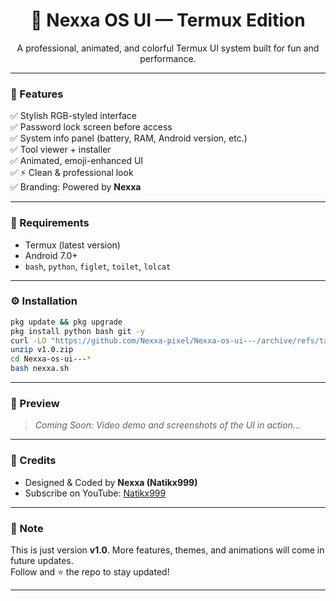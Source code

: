 <h1 align="center">🌈 Nexxa OS UI — Termux Edition</h1>

<p align="center">
  A professional, animated, and colorful Termux UI system built for fun and performance.
</p>

---

### 📲 Features

✅ Stylish RGB-styled interface  
✅ Password lock screen before access  
✅ System info panel (battery, RAM, Android version, etc.)  
✅ Tool viewer + installer  
✅ Animated, emoji-enhanced UI  
✅ ⚡ Clean & professional look  
✅ Branding: Powered by **Nexxa**

---

### 🧠 Requirements

- Termux (latest version)
- Android 7.0+
- `bash`, `python`, `figlet`, `toilet`, `lolcat`

---

### ⚙️ Installation

```bash
pkg update && pkg upgrade
pkg install python bash git -y
curl -LO "https://github.com/Nexxa-pixel/Nexxa-os-ui---/archive/refs/tags/v1.0.zip"
unzip v1.0.zip
cd Nexxa-os-ui---*
bash nexxa.sh
```

---

### 📸 Preview

> *Coming Soon: Video demo and screenshots of the UI in action...*

---

### 🙏 Credits

- Designed & Coded by **Nexxa (Natikx999)**
- Subscribe on YouTube: [Natikx999](https://youtube.com/@NATIK999)

---

### 📢 Note

This is just version **v1.0**. More features, themes, and animations will come in future updates.  
Follow and ⭐ the repo to stay updated!

---
